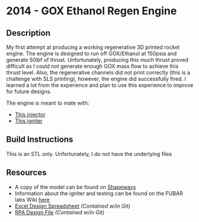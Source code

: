 # 2014 - GOX Ethanol Regen Engine 

## Description
My first attempt at producing a working regenerative 3D printed rocket engine. The engine is designed to run off GOX/Ethanol at 150psia and generate 50lbf of thrust. Unfortunately, producing this much thrust proved difficult as I could not generate enough GOX mass flow to achieve this thrust level. Also, the regenerative channels did not print correctly (this is a challenge with SLS printing), however, the engine did successfully fired. I learned a lot from the experience and plan to use this experience to improve for future designs.

The engine is meant to mate with:
* [This injector](../../Injectors/2014-GOXEthanolInjector)
* [This igniter](../../Igniters/2014-GOXEthanolTest)

## Build Instructions
This is an STL only. Unfortunately, I do not have the underlying files

## Resources
* A copy of the model can be found on [Shapeways](http://shpws.me/EGlh)
* Information about the igniter and testing can be found on the FUBAR labs Wiki [here](http://wiki.fubarlabs.org/fubarwiki/3D-Printed-Engine.ashx)
* [Excel Design Spreadsheet](../../Engines/2014-GOXEthanolRegenEngine/2014-GOXEthanolRegenEngine.Design.xlsx) *(Contained w/in Git)*
* [RPA Design File](../../Engines/2014-GOXEthanolRegenEngine/2014-GOXEthanolRegenEngine.RPA.cfg) *(Contained w/in Git)*
